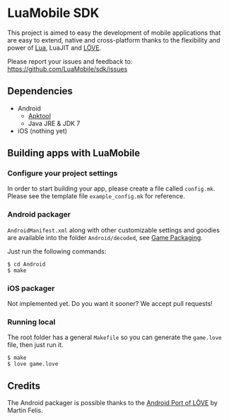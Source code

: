 # LuaMobile SDK

This project is aimed to easy the development of mobile applications that are
easy to extend, native and cross-platform thanks to the flexibility and power of
[Lua](http://lua.org), LuaJIT and [LÖVE](https://love2d.org/).

Please report your issues and feedback to: https://github.com/LuaMobile/sdk/issues

## Dependencies

- Android
  - [Apktool](http://ibotpeaches.github.io/Apktool/)
  - Java JRE & JDK 7
- iOS (nothing yet)

## Building apps with LuaMobile

### Configure your project settings

In order to start building your app, please create a file called ```config.mk```.
Please see the template file ```example_config.mk``` for reference.

### Android packager

```AndroidManifest.xml``` along with other customizable settings and goodies are
available into the folder ```Android/decoded```, see [Game Packaging](https://bitbucket.org/MartinFelis/love-android-sdl2/wiki/Game_Packaging).


Just run the following commands:

```
$ cd Android
$ make
```

### iOS packager

Not implemented yet. Do you want it sooner? We accept pull requests!

### Running local

The root folder has a general ```Makefile``` so you can generate the
```game.love``` file, then just run it.

```
$ make
$ love game.love
```

## Credits

The Android packager is possible thanks to the [Android Port of LÖVE](https://bitbucket.org/MartinFelis/love-android-sdl2)
by Martin Felis.
